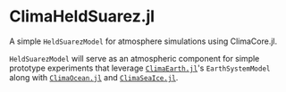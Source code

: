 # ClimaHeldSuarez.jl

A simple `HeldSuarezModel` for atmosphere simulations using ClimaCore.jl.

`HeldSuarezModel` will serve as an atmospheric component for simple prototype experiments that leverage [`ClimaEarth.jl`](https://github.com/CliMA/ClimaEarth.jl)'s
`EarthSystemModel` along with [`ClimaOcean.jl`](https://github.com/CliMA/ClimaOcean.jl) and [`ClimaSeaIce.jl`](https://github.com/CliMA/ClimaSeaIce.jl).
